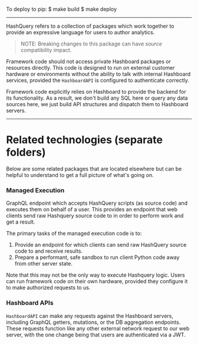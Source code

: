 To deploy to pip:
$ make build
$ make deploy

---

HashQuery refers to a collection of packages which work together
to provide an expressive language for users to author analytics.

> NOTE:
> Breaking changes to this package can have _source_ compatibility impact.

Framework code should not access private Hashboard packages or resources
directly. This code is designed to run on external customer hardware or
environments without the ability to talk with internal Hashboard services,
provided the `HashboardAPI` is configured to authenticate correctly.

Framework code explicitly relies on Hashboard to provide the backend for
its functionality. As a result, we don't build any SQL here or query any data
sources here, we just build API structures and dispatch them to Hashboard
servers.

---

# Related technologies (separate folders)

Below are some related packages that are located elsewhere but can be helpful
to understand to get a full picture of what's going on.

### Managed Execution

GraphQL endpoint which accepts HashQuery scripts (as source code) and
executes them on behalf of a user. This provides an endpoint that web clients
send raw Hashquery source code to in order to perform work and get a result.

The primary tasks of the managed execution code is to:

1. Provide an endpoint for which clients can send raw HashQuery source code to
   and receive results.
2. Prepare a performant, safe sandbox to run client Python code away from other
   server state.

Note that this may not be the only way to execute Hashquery logic. Users can
run framework code on their own hardware, provided they configure it to make
authorized requests to us.

### Hashboard APIs

`HashboardAPI` can make any requests against the Hashboard servers, including
GraphQL getters, mutations, or the DB aggregation endpoints. These requests
function like any other external network request to our web server, with the
one change being that users are authenticated via a JWT.
